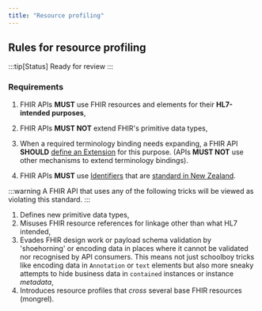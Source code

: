```yaml
---
title: "Resource profiling"
---
```


## Rules for resource profiling

:::tip[Status]
Ready for review
:::

### Requirements

1. FHIR APIs **MUST** use FHIR resources and elements for their **HL7-intended purposes**,

1. FHIR APIs **MUST NOT** extend FHIR's primitive data types,

1. When a required terminology binding needs expanding, a FHIR API **SHOULD** [define an Extension](https://www.hl7.org/fhir/r4b/defining-extensions.html) for this purpose. (APIs **MUST NOT** use other mechanisms to extend terminology bindings).

1. FHIR APIs **MUST** use [Identifiers](https://mohits.atlassian.net/wiki/spaces/HIRA/pages/3523117763/FHIR+API+Standard#1.5.4.-----Extensions) that are [standard in New Zealand](https://standards.digital.health.nz/).  

:::warning
A FHIR API that uses any of the following tricks will be viewed as violating this standard.
:::

1. Defines new primitive data types,
1. Misuses FHIR resource references for linkage other than what HL7 intended,
1. Evades FHIR design work or payload schema validation by 'shoehorning' or encoding data in places where it cannot be validated nor recognised by API consumers.  This means not just schoolboy tricks like encoding data in `Annotation` or `text` elements but also more sneaky attempts to hide business data in `contained` instances or instance *metadata*,
1. Introduces resource profiles that *cross* several base FHIR resources (mongrel).
